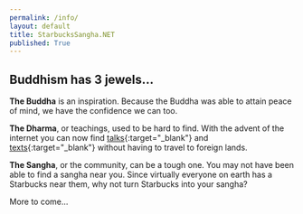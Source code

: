 ```yaml
---
permalink: /info/
layout: default
title: StarbucksSangha.NET
published: True
---
```

## Buddhism has 3 jewels...

<b>The Buddha</b> is an inspiration. Because the Buddha was able to attain peace of mind, we have the confidence we can too.

<b>The Dharma</b>, or teachings, used to be hard to find. With the advent of the internet you can now find [talks](https://www.dhammatalks.org/mp3_collections_index.html){:target="_blank"} and [texts](https://www.dhammatalks.org/suttas/index.html){:target="_blank"} without having to travel to foreign lands.

<b>The Sangha</b>, or the community, can be a tough one. You may not have been able to find a sangha near you. Since virtually everyone on earth has a Starbucks near them, why not turn Starbucks into your sangha?

More to come...
